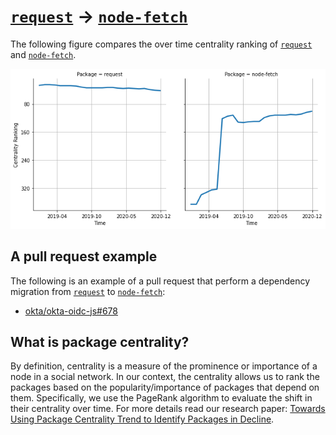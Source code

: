 # [`request`](https://www.npmjs.com/package/request) -> [`node-fetch`](https://www.npmjs.com/package/node-fetch)

The following figure compares the over time centrality ranking of [`request`](https://www.npmjs.com/package/request) and [`node-fetch`](https://www.npmjs.com/package/node-fetch).

![the centrality of request and node-fetch](../figs/request_node-fetch.png)

## A pull request example

The following is an example of a pull request that perform a dependency migration from [`request`](https://www.npmjs.com/package/request) to [`node-fetch`](https://www.npmjs.com/package/node-fetch):

- [okta/okta-oidc-js#678](https://github.com/okta/okta-oidc-js/pull/678)

## What is package centrality?

By definition, centrality is a measure of the prominence or importance of a node in a social network.
In our context, the centrality allows us to rank the packages based on the popularity/importance of packages that depend on them.
Specifically, we use the PageRank algorithm to evaluate the shift in their centrality over time.
For more details read our research paper: [Towards Using Package Centrality Trend to Identify Packages in Decline](https://arxiv.org/abs/2107.10168).
